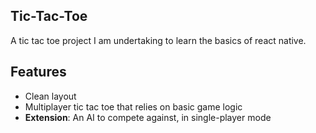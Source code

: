 ## Tic-Tac-Toe
A tic tac toe project I am undertaking to learn the basics of react native. 

## Features
- Clean layout
- Multiplayer tic tac toe that relies on basic game logic
- **Extension**: An AI to compete against, in single-player mode
